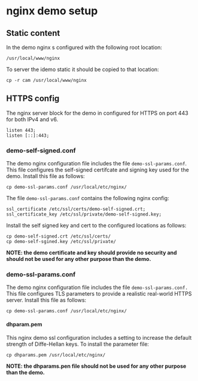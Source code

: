# nginx demo setup

## Static content

In the demo nginx s configured with the following root location:

`/usr/local/www/nginx`

To server the idemo static it should be copied to that location:

`cp -r cam /usr/local/www/nginx`

## HTTPS config

The nginx server block for the demo in configured for HTTPS
on port 443 for both IPv4 and v6.

```
listen 443;
listen [::]:443;
```

### demo-self-signed.conf

The demo nginx configuration file includes the file `demo-ssl-params.conf`.
This file configures the self-signed certifcate and signing key used for
the demo. Install this file as follows:

`cp demo-ssl-params.conf /usr/local/etc/nginx/`

The file `demo-ssl-params.conf` contains the following nginx config:

```
ssl_certificate /etc/ssl/certs/demo-self-signed.crt;
ssl_certificate_key /etc/ssl/private/demo-self-signed.key;
```

Install the self signed key and cert to the configured locations
as follows: 

```
cp demo-self-signed.crt /etc/ssl/certs/
cp demo-self-sgined.key /etc/ssl/private/
```

**NOTE: the demo certificate and key should provide no security and should
not be used for any other purpose than the demo.**  

### demo-ssl-params.conf

The demo nginx configuration file includes the file `demo-ssl-params.conf.`
This file configures TLS parameters to provide a realistic real-world HTTPS
server. Install this file as follows: 

`cp demo-ssl-params.conf /usr/local/etc/nginx/`

#### dhparam.pem

This nginx demo ssl configuration includes a setting to increase the default
strength of Diffe-Hellan keys. To install the parameter file:

`cp dhparams.pem /usr/local/etc/nginx/`

**NOTE: the dhparams.pen file should not be used for any other purpose than
the demo.**  

